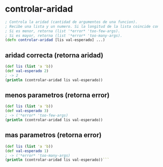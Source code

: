 # controlar-aridad
```clojure
; Controla la aridad (cantidad de argumentos de una funcion).
; Recibe una lista y un numero. Si la longitud de la lista coincide con el numero, retorna el numero.
; Si es menor, retorna (list '*error* 'too-few-args).
; Si es mayor, retorna (list '*error* 'too-many-args).
(defn controlar-aridad [lis val-esperado] ...)
```

## aridad correcta (retorna aridad)
```clojure
(def lis (list 'a 'b))
(def val-esperado 2)
; -> 2
(println (controlar-aridad lis val-esperado))
```

## menos parametros (retorna error)
```clojure
(def lis (list 'a 'b))
(def val-esperado 3)
; -> ('*error* 'too-few-args)
(println (controlar-aridad lis val-esperado))
```

## mas parametros (retorna error)
```clojure
(def lis (list 'a 'b))
(def val-esperado 1)
; -> ('*error* 'too-many-args)
(println (controlar-aridad lis val-esperado))```